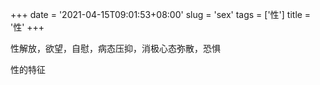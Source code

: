 +++
date = '2021-04-15T09:01:53+08:00'
slug = 'sex'
tags = ['性']
title = '性'
+++

性解放，欲望，自慰，病态压抑，消极心态弥散，恐惧

性的特征
